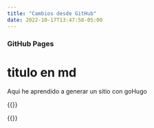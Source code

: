 ```yaml
---
title: "Cambios desde GitHub"
date: 2022-10-17T13:47:58-05:00
---
```


### GitHub Pages

# titulo en md

Aqui he aprendido a generar un sitio con goHugo

{{<youtube Ei1y51K8jQk >}}




{{<youtube sn987Kg6Ml8 >}}
